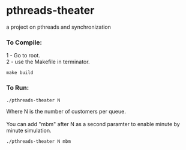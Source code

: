# pthreads-theater
a project on pthreads and synchronization
### To Compile:
1 - Go to root.\
2 - use the Makefile in terminator. 
```aidl
make build
```
### To Run: 
```aidl
./pthreads-theater N
```
Where N is the number of customers per queue. \
\
You can add "mbm" after N as a second paramter to enable minute by minute simulation.
```aidl
./pthreads-theater N mbm
```
 
